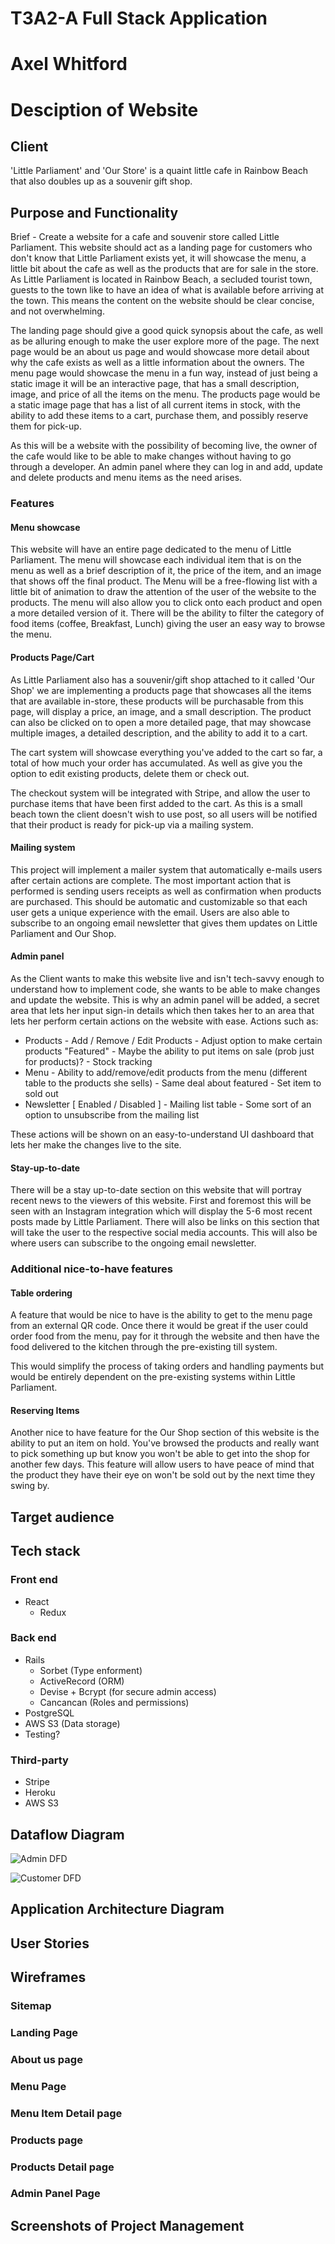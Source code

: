 # T3A2-A Full Stack Application 
# Axel Whitford

# Desciption of Website

## Client

'Little Parliament' and 'Our Store' is a quaint little cafe in Rainbow Beach that also doubles up as a souvenir gift shop.
## Purpose and Functionality

Brief - Create a website for a cafe and souvenir store called Little Parliament. This website should act as a landing page for customers who don't know that Little Parliament exists yet, it will showcase the menu, a little bit about the cafe as well as the products that are for sale in the store. As Little Parliament is located in Rainbow Beach, a secluded tourist town, guests to the town like to have an idea of what is available before arriving at the town. This means the content on the website should be clear concise, and not overwhelming.

The landing page should give a good quick synopsis about the cafe, as well as be alluring enough to make the user explore more of the page. The next page would be an about us page and would showcase more detail about why the cafe exists as well as a little information about the owners. The menu page would showcase the menu in a fun way, instead of just being a static image it will be an interactive page, that has a small description, image, and price of all the items on the menu. The products page would be a static image page that has a list of all current items in stock, with the ability to add these items to a cart, purchase them, and possibly reserve them for pick-up. 

As this will be a website with the possibility of becoming live, the owner of the cafe would like to be able to make changes without having to go through a developer. An admin panel where they can log in and add, update and delete products and menu items as the need arises. 

### Features 

#### Menu showcase 

This website will have an entire page dedicated to the menu of Little Parliament. The menu will showcase each individual item that is on the menu as well as a brief description of it, the price of the item, and an image that shows off the final product. The Menu will be a free-flowing list with a little bit of animation to draw the attention of the user of the website to the products. The menu will also allow you to click onto each product and open a more detailed version of it. There will be the ability to filter the category of food items (coffee, Breakfast, Lunch) giving the user an easy way to browse the menu. 

#### Products Page/Cart 

As Little Parliament also has a souvenir/gift shop attached to it called 'Our Shop' we are implementing a products page that showcases all the items that are available in-store, these products will be purchasable from this page, will display a price, an image, and a small description. The product can also be clicked on to open a more detailed page, that may showcase multiple images, a detailed description, and the ability to add it to a cart. 

The cart system will showcase everything you've added to the cart so far, a total of how much your order has accumulated. As well as give you the option to edit existing products, delete them or check out. 

The checkout system will be integrated with Stripe, and allow the user to purchase items that have been first added to the cart. As this is a small beach town the client doesn't wish to use post, so all users will be notified that their product is ready for pick-up via a mailing system. 


#### Mailing system

This project will implement a mailer system that automatically e-mails users after certain actions are complete. The most important action that is performed is sending users receipts as well as confirmation when products are purchased. This should be automatic and customizable so that each user gets a unique experience with the email. Users are also able to subscribe to an ongoing email newsletter that gives them updates on Little Parliament and Our Shop. 

#### Admin panel

As the Client wants to make this website live and isn't tech-savvy enough to understand how to implement code, she wants to be able to make changes and update the website. This is why an admin panel will be added, a secret area that lets her input sign-in details which then takes her to an area that lets her perform certain actions on the website with ease. Actions such as:

- Products
      - Add / Remove / Edit Products
      - Adjust option to make certain products "Featured"
      - Maybe the ability to put items on sale (prob just for products)?
      - Stock tracking
- Menu
      - Ability to add/remove/edit products from the menu (different table to the products she sells)
      - Same deal about featured
      - Set item to sold out
- Newsletter [ Enabled / Disabled ]
      - Mailing list table
      - Some sort of an option to unsubscribe from the mailing list

These actions will be shown on an easy-to-understand UI dashboard that lets her make the changes live to the site. 

#### Stay-up-to-date 

There will be a stay up-to-date section on this website that will portray recent news to the viewers of this website. First and foremost this will be seen with an Instagram integration which will display the 5-6 most recent posts made by Little Parliament. There will also be links on this section that will take the user to the respective social media accounts. This will also be where users can subscribe to the ongoing email newsletter. 

### Additional nice-to-have features

#### Table ordering

A feature that would be nice to have is the ability to get to the menu page from an external QR code. Once there it would be great if the user could order food from the menu, pay for it through the website and then have the food delivered to the kitchen through the pre-existing till system.

This would simplify the process of taking orders and handling payments but would be entirely dependent on the pre-existing systems within Little Parliament.

#### Reserving Items

Another nice to have feature for the Our Shop section of this website is the ability to put an item on hold. You've browsed the products and really want to pick something up but know you won't be able to get into the shop for another few days. This feature will allow users to have peace of mind that the product they have their eye on won't be sold out by the next time they swing by. 

## Target audience

## Tech stack

### Front end 
- React
  - Redux

### Back end 
- Rails
  - Sorbet (Type enforment)
  - ActiveRecord (ORM)
  - Devise + Bcrypt (for secure admin access)
  - Cancancan (Roles and permissions)
- PostgreSQL
- AWS S3  (Data storage)
- Testing?

### Third-party
- Stripe
- Heroku 
- AWS S3

##	Dataflow Diagram

![Admin DFD](https://user-images.githubusercontent.com/80095448/151127725-1cf0736b-4aa1-4123-b706-15b8cf3020dc.png)

![Customer DFD](https://user-images.githubusercontent.com/80095448/151127803-7ebe915c-1d0e-48c5-8182-6d272b5d7923.png)



##	Application Architecture Diagram



##	User Stories



##	Wireframes

### Sitemap

### Landing Page   

### About us page

### Menu Page

### Menu Item Detail page

### Products page

### Products Detail page

### Admin Panel Page

##	Screenshots of Project Management


